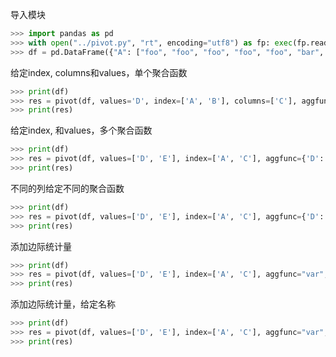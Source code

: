 导入模块
```python
>>> import pandas as pd
>>> with open("../pivot.py", "rt", encoding="utf8") as fp: exec(fp.read())
>>> df = pd.DataFrame({"A": ["foo", "foo", "foo", "foo", "foo", "bar", "bar", "bar", "bar"], "B": ["one", "one", "one", "two", "two", "one", "one", "two", "two"], "C": ["small", "large", "large", "small", "small", "large", "small", "small", "large"], "D": [1, 2, 2, 3, 3, 4, 5, 6, 7], "E": [2, 4, 5, 5, 6, 6, 8, 9, 9]})
```

给定index, columns和values，单个聚合函数
```python
>>> print(df)
>>> res = pivot(df, values='D', index=['A', 'B'], columns=['C'], aggfunc="sum")
>>> print(res)
```

给定index, 和values，多个聚合函数
```python
>>> print(df)
>>> res = pivot(df, values=['D', 'E'], index=['A', 'C'], aggfunc={'D': "mean", 'E': "mean"})
>>> print(res)
```

不同的列给定不同的聚合函数
```python
>>> print(df)
>>> res = pivot(df, values=['D', 'E'], index=['A', 'C'], aggfunc={'D': "mean", 'E': ["min", "max", "mean"]})
>>> print(res)
```

添加边际统计量
```python
>>> print(df)
>>> res = pivot(df, values=['D', 'E'], index=['A', 'C'], aggfunc="var", margin=1)
>>> print(res)
```

添加边际统计量，给定名称
```python
>>> print(df)
>>> res = pivot(df, values=['D', 'E'], index=['A', 'C'], aggfunc="var", margin=1, margin_name="方差")
>>> print(res)
```
